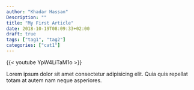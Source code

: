```yaml
---
author: "Khadar Hassan"
Description: ""
title: "My First Article"
date: 2018-10-19T08:09:33+02:00
draft: true
tags: ["tag1", "tag2"]
categories: ["cat1"]
---
```


{{< youtube YpW4LiTaM1o >}}

Lorem ipsum dolor sit amet consectetur adipisicing elit. Quia quis repellat totam at autem nam neque asperiores.


